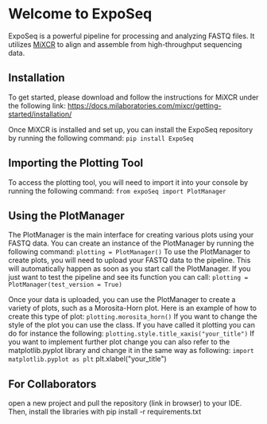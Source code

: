 # Welcome to ExpoSeq

ExpoSeq is a powerful pipeline for processing and analyzing FASTQ files. It utilizes [MiXCR](https://docs.milaboratories.com/mixcr/getting-started/installation/) to align and assemble from high-throughput sequencing data.

## Installation

To get started, please download and follow the instructions for MiXCR under the following link: https://docs.milaboratories.com/mixcr/getting-started/installation/

Once MiXCR is installed and set up, you can install the ExpoSeq repository by running the following command:
```pip install ExpoSeq```

## Importing the Plotting Tool

To access the plotting tool, you will need to import it into your console by running the following command:
```from expoSeq import PlotManager```
## Using the PlotManager

The PlotManager is the main interface for creating various plots using your FASTQ data. You can create an instance of the PlotManager by running the following command:
```plotting = PlotManager()```
To use the PlotManager to create plots, you will need to upload your FASTQ data to the pipeline. This will automatically happen as soon as you start call the PlotManager. If you just want to test the pipeline and see its function you can call: ```plotting = PlotManager(test_version = True)```

Once your data is uploaded, you can use the PlotManager to create a variety of plots, such as a Morosita-Horn plot. Here is an example of how to create this type of plot:
```plotting.morosita_horn()```
If you want to change the style of the plot you can use the class. If you have called it plotting you can do for instance the following: ```plotting.style.title_xaxis("your_title")``` 
If you want to implement further plot change you can also refer to the matplotlib.pyplot library and change it in the same way as following:
```import matplotlib.pyplot as plt```
plt.xlabel("your_title")



## For Collaborators
open a new project and pull the repository (link in browser) to your IDE. Then, install the libraries with pip install -r requirements.txt

